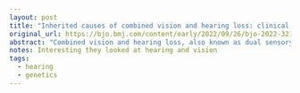```yaml
---
layout: post
title: "Inherited causes of combined vision and hearing loss: clinical features and molecular genetics"
original_url: https://bjo.bmj.com/content/early/2022/09/26/bjo-2022-321790
abstract: "Combined vision and hearing loss, also known as dual sensory impairment, can occur in several genetic conditions, including ciliopathies such as Usher and Bardet-Biedl syndrome, mitochondrial DNA disorders and systemic diseases, such as CHARGE, Stickler, Waardenburg, Alport and Alstrom syndrome. The retinal phenotype may point to the diagnosis of such disorders. Herein, we aim to provide a comprehensive review of the molecular genetics and clinical features of the most common non-chromosomal inherited disorders to cause dual sensory impairment."
notes: Interesting they looked at hearing and vision
tags:
  - hearing
  - genetics
---
```


